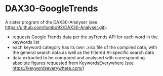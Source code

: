 # DAX30-GoogleTrends

A sister program of the DAX30-Analyser (see https://github.com/tombo92/DAX30-Analyser.git).

* requests Google Trends data per the pyTrends API for each word in the keywords list
* each keyword category has its own .xlsx file of the compiled data, with the general search data as well as the filtered AI-specific search data
* data extracted to be compared and analysed with corresponding absolute figures requested from KeywordsEverywhere (see https://keywordseverywhere.com/)